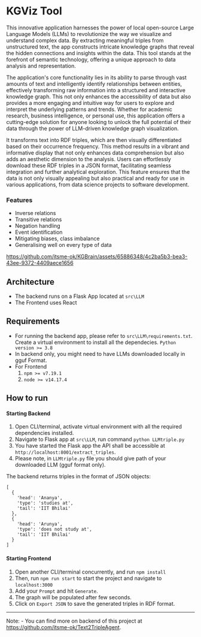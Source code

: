 # KGViz Tool
This innovative application harnesses the power of local open-source Large Language Models (LLMs) to revolutionize the way we visualize and understand complex data. By extracting meaningful triples from unstructured text, the app constructs intricate knowledge graphs that reveal the hidden connections and insights within the data. This tool stands at the forefront of semantic technology, offering a unique approach to data analysis and representation. 

The application's core functionality lies in its ability to parse through vast amounts of text and intelligently identify relationships between entities, effectively transforming raw information into a structured and interactive knowledge graph. This not only enhances the accessibility of data but also provides a more engaging and intuitive way for users to explore and interpret the underlying patterns and trends. Whether for academic research, business intelligence, or personal use, this application offers a cutting-edge solution for anyone looking to unlock the full potential of their data through the power of LLM-driven knowledge graph visualization. 

It transforms text into RDF triples, which are then visually differentiated based on their occurrence frequency. This method results in a vibrant and informative display that not only enhances data comprehension but also adds an aesthetic dimension to the analysis. Users can effortlessly download these RDF triples in a JSON format, facilitating seamless integration and further analytical exploration. This feature ensures that the data is not only visually appealing but also practical and ready for use in various applications, from data science projects to software development.

### Features
- Inverse relations
- Transitive relations
- Negation handling
- Event identification
- Mitigating biases, class imbalance
- Generalising well on every type of data

https://github.com/itsme-ok/KGBrain/assets/65886348/4c2ba5b3-bea3-43ee-9372-4409aece1656

## Architecture
- The backend runs on a Flask App located at `src\LLM`
- The Frontend uses React

## Requirements
- For running the backend app, please refer to `src\LLM\requirements.txt`. Create a virtual environment to install all the dependecies. `Python version >= 3.8`
- In backend only, you might need to have LLMs downloaded locally in gguf Format.
- For Frontend
  1. `npm >= v7.19.1`
  2. `node >= v14.17.4`


## How to run
#### Starting Backend
1. Open CLI/terminal, activate virtual environment with all the required dependencies installed.
2. Navigate to Flask app at `src\LLM`, run command `python LLMtriple.py`
3. You have started the Flask app the API shall be accessible at `http://localhost:8001/extract_triples`.
4. Please note, in `LLMtriple.py` file you should give path of your downloaded LLM (gguf format only).

The backend returns triples in the format of JSON objects:
```
[
  {
    'head': 'Ananya',
    'type': 'studies at',
    'tail': 'IIT Bhilai'
  },
  {
    'head': 'Arunya',
    'type': 'does not study at',
    'tail': 'IIT Bhilai'
  }
]
```
#### Starting Frontend
1. Open another CLI/terminal concurrently, and run `npm install`
2. Then, run `npm run start` to start the project and navigate to `localhost:3000`
4. Add your `Prompt` and hit `Generate`.
5. The graph will be populated after few seconds.
6. Click on `Export JSON` to save the generated triples in RDF format.

___
Note: - You can find more on backend of this project at https://github.com/itsme-ok/Text2TripleAgent.

